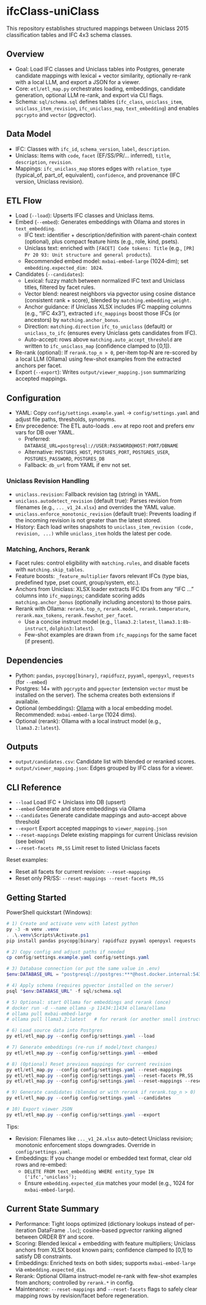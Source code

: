 # ifcClass-uniClass

This repository establishes structured mappings between Uniclass 2015 classification tables and IFC 4x3 schema classes.

## Overview

- Goal: Load IFC classes and Uniclass tables into Postgres, generate candidate mappings with lexical + vector similarity, optionally re-rank with a local LLM, and export a JSON for a viewer.
- Core: `etl/etl_map.py` orchestrates loading, embeddings, candidate generation, optional LLM re-rank, and export via CLI flags.
- Schema: `sql/schema.sql` defines tables (`ifc_class`, `uniclass_item`, `uniclass_item_revision`, `ifc_uniclass_map`, `text_embedding`) and enables `pgcrypto` and `vector` (pgvector).

## Data Model

- IFC: Classes with `ifc_id`, `schema_version`, `label`, `description`.
- Uniclass: Items with `code`, `facet` (EF/SS/PR/... inferred), `title`, `description`, `revision`.
- Mappings: `ifc_uniclass_map` stores edges with `relation_type` (typical_of, part_of, equivalent), `confidence`, and provenance (IFC version, Uniclass revision).

## ETL Flow

- Load (`--load`): Upserts IFC classes and Uniclass items.
- Embed (`--embed`): Generates embeddings with Ollama and stores in `text_embedding`.
  - IFC text: identifier + description/definition with parent-chain context (optional), plus compact feature hints (e.g., role, kind, psets).
  - Uniclass text: enriched with `[FACET] Code tokens: Title` (e.g., `[PR] Pr 20 93: Unit structure and general products`).
  - Recommended embed model: `mxbai-embed-large` (1024‑dim); set `embedding.expected_dim: 1024`.
- Candidates (`--candidates`):
  - Lexical: fuzzy match between normalized IFC text and Uniclass titles, filtered by facet rules.
  - Vector blend: nearest neighbors via pgvector using cosine distance (consistent rank + score), blended by `matching.embedding_weight`.
  - Anchor guidance: if Uniclass XLSX includes IFC mapping columns (e.g., “IFC 4x3”), extracted `ifc_mappings` boost those IFCs (or ancestors) by `matching.anchor_bonus`.
  - Direction: `matching.direction` `ifc_to_uniclass` (default) or `uniclass_to_ifc` (ensures every Uniclass gets candidates from IFC).
  - Auto-accept: rows above `matching.auto_accept_threshold` are written to `ifc_uniclass_map` (confidence clamped to [0,1]).
- Re-rank (optional): If `rerank.top_n > 0`, per-item top‑N are re-scored by a local LLM (Ollama) using few-shot examples from the extracted anchors per facet.
- Export (`--export`): Writes `output/viewer_mapping.json` summarizing accepted mappings.

## Configuration

- YAML: Copy `config/settings.example.yaml` → `config/settings.yaml` and adjust file paths, thresholds, synonyms.
- Env precedence: The ETL auto-loads `.env` at repo root and prefers env vars for DB over YAML.
  - Preferred: `DATABASE_URL=postgresql://USER:PASSWORD@HOST:PORT/DBNAME`
  - Alternative: `POSTGRES_HOST`, `POSTGRES_PORT`, `POSTGRES_USER`, `POSTGRES_PASSWORD`, `POSTGRES_DB`
  - Fallback: `db_url` from YAML if env not set.

### Uniclass Revision Handling

- `uniclass.revision`: Fallback revision tag (string) in YAML.
- `uniclass.autodetect_revision` (default true): Parses revision from filenames (e.g., `..._v1_24.xlsx`) and overrides the YAML value.
- `uniclass.enforce_monotonic_revision` (default true): Prevents loading if the incoming revision is not greater than the latest stored.
- History: Each load writes snapshots to `uniclass_item_revision (code, revision, ...)` while `uniclass_item` holds the latest per code.

### Matching, Anchors, Rerank

- Facet rules: control eligibility with `matching.rules`, and disable facets with `matching.skip_tables`.
- Feature boosts: `_feature_multiplier` favors relevant IFCs (type bias, predefined type, pset count, group/system, etc.).
- Anchors from Uniclass: XLSX loader extracts IFC IDs from any “IFC …” columns into `ifc_mappings`; candidate scoring adds `matching.anchor_bonus` (optionally including ancestors) to those pairs.
- Rerank with Ollama: `rerank.top_n`, `rerank.model`, `rerank.temperature`, `rerank.max_tokens`, `rerank.fewshot_per_facet`.
  - Use a concise instruct model (e.g., `llama3.2:latest`, `llama3.1:8b-instruct`, `dolphin3:latest`).
  - Few-shot examples are drawn from `ifc_mappings` for the same facet (if present).

## Dependencies

- Python: `pandas`, `psycopg[binary]`, `rapidfuzz`, `pyyaml`, `openpyxl`, `requests` (for `--embed`)
- Postgres: 14+ with `pgcrypto` and `pgvector` (extension `vector` must be installed on the server). The schema creates both extensions if available.
- Optional (embeddings): [Ollama](https://ollama.com) with a local embedding model. Recommended: `mxbai-embed-large` (1024 dims).
- Optional (rerank): Ollama with a local instruct model (e.g., `llama3.2:latest`).

## Outputs

- `output/candidates.csv`: Candidate list with blended or reranked scores.
- `output/viewer_mapping.json`: Edges grouped by IFC class for a viewer.

## CLI Reference

- `--load`                Load IFC + Uniclass into DB (upsert)
- `--embed`               Generate and store embeddings via Ollama
- `--candidates`          Generate candidate mappings and auto-accept above threshold
- `--export`              Export accepted mappings to `viewer_mapping.json`
- `--reset-mappings`      Delete existing mappings for current Uniclass revision (see below)
- `--reset-facets PR,SS`  Limit reset to listed Uniclass facets

Reset examples:

- Reset all facets for current revision: `--reset-mappings`
- Reset only PR/SS: `--reset-mappings --reset-facets PR,SS`

## Getting Started

PowerShell quickstart (Windows):

```powershell
# 1) Create and activate venv with latest python
py -3 -m venv .venv
. .\.venv\Scripts\Activate.ps1
pip install pandas psycopg[binary] rapidfuzz pyyaml openpyxl requests

# 2) Copy config and adjust paths if needed
cp config/settings.example.yaml config/settings.yaml

# 3) Database connection (or put the same value in .env)
$env:DATABASE_URL = "postgresql://postgres:***@host.docker.internal:5432/iob_ifc-uniclass"

# 4) Apply schema (requires pgvector installed on the server)
psql "$env:DATABASE_URL" -f sql/schema.sql

# 5) Optional: start Ollama for embeddings and rerank (once)
# docker run -d --name ollama -p 11434:11434 ollama/ollama
# ollama pull mxbai-embed-large
# ollama pull llama3.2:latest   # for rerank (or another small instruct model)

# 6) Load source data into Postgres
py etl/etl_map.py --config config/settings.yaml --load

# 7) Generate embeddings (re-run if model/text changes)
py etl/etl_map.py --config config/settings.yaml --embed

# 8) (Optional) Reset previous mappings for current revision
py etl/etl_map.py --config config/settings.yaml --reset-mappings
py etl/etl_map.py --config config/settings.yaml --reset-facets PR,SS
py etl/etl_map.py --config config/settings.yaml --reset-mappings --reset-facets PR,SS

# 9) Generate candidates (blended or with rerank if rerank.top_n > 0)
py etl/etl_map.py --config config/settings.yaml --candidates

# 10) Export viewer JSON
py etl/etl_map.py --config config/settings.yaml --export
```

Tips:

- Revision: Filenames like `..._v1_24.xlsx` auto-detect Uniclass revision; monotonic enforcement stops downgrades. Override in `config/settings.yaml`.
- Embeddings: If you change model or embedded text format, clear old rows and re-embed:
  - `DELETE FROM text_embedding WHERE entity_type IN ('ifc','uniclass');`
  - Ensure `embedding.expected_dim` matches your model (e.g., 1024 for `mxbai-embed-large`).

## Current State Summary

- Performance: Tight loops optimized (dictionary lookups instead of per-iteration DataFrame `.loc`); cosine-based pgvector ranking aligned between ORDER BY and score.
- Scoring: Blended lexical + embedding with feature multipliers; Uniclass anchors from XLSX boost known pairs; confidence clamped to [0,1] to satisfy DB constraints.
- Embeddings: Enriched texts on both sides; supports `mxbai-embed-large` via `embedding.expected_dim`.
- Rerank: Optional Ollama instruct-model re-rank with few-shot examples from anchors; controlled by `rerank.*` in config.
- Maintenance: `--reset-mappings` and `--reset-facets` flags to safely clear mapping rows by revision/facet before regeneration.
